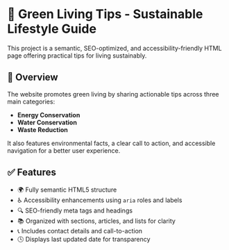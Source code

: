 # 🌿 Green Living Tips - Sustainable Lifestyle Guide

This project is a semantic, SEO-optimized, and accessibility-friendly HTML page offering practical tips for living sustainably.

## 📄 Overview

The website promotes green living by sharing actionable tips across three main categories:
- **Energy Conservation**
- **Water Conservation**
- **Waste Reduction**

It also features environmental facts, a clear call to action, and accessible navigation for a better user experience.

## ✅ Features

- 🌍 Fully semantic HTML5 structure
- ♿ Accessibility enhancements using `aria` roles and labels
- 🔍 SEO-friendly meta tags and headings
- 📚 Organized with sections, articles, and lists for clarity
- 📞 Includes contact details and call-to-action
- 🕓 Displays last updated date for transparency
